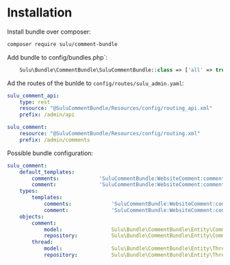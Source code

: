 # Installation

Install bundle over composer:

```bash
composer require sulu/comment-bundle
```

Add bundle to config/bundles.php`:

```php
    Sulu\Bundle\CommentBundle\SuluCommentBundle::class => ['all' => true],
```

Ad the routes of the bunlde to `config/routes/sulu_admin.yaml`:

```yml
sulu_comment_api:
    type: rest
    resource: "@SuluCommentBundle/Resources/config/routing_api.xml"
    prefix: /admin/api

sulu_comment:
    resource: "@SuluCommentBundle/Resources/config/routing.xml"
    prefix: /admin/comments
```

Possible bundle configuration:

```yml
sulu_comment:
    default_templates:
        comments:             'SuluCommentBundle:WebsiteComment:comments.html.twig'
        comment:              'SuluCommentBundle:WebsiteComment:comment.html.twig'
    types:
        templates:
            comments:             'SuluCommentBundle:WebsiteComment:comments.html.twig'
            comment:              'SuluCommentBundle:WebsiteComment:comment.html.twig'
    objects:
        comment:
            model:                Sulu\Bundle\CommentBundle\Entity\Comment
            repository:           Sulu\Bundle\CommentBundle\Entity\CommentRepository
        thread:
            model:                Sulu\Bundle\CommentBundle\Entity\Thread
            repository:           Sulu\Bundle\CommentBundle\Entity\ThreadRepository
```
